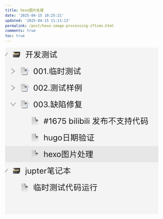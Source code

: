```yaml
---
title: hexo图片处理
date: '2025-04-15 10:25:21'
updated: '2025-04-15 11:11:13'
permalink: /post/hexo-image-processing-zftcmx.html
comments: true
toc: true
---
```






![image](/source/images/image-20250415102554-8wfe13b.png)

‍
